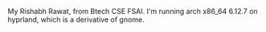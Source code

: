 My Rishabh Rawat, from Btech CSE FSAI.
I'm running arch x86_64 6.12.7 on hyprland, which is a derivative of gnome.

